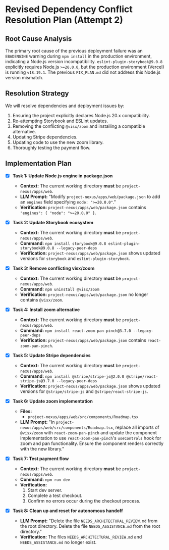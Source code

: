 # Revised Dependency Conflict Resolution Plan (Attempt 2)

## Root Cause Analysis
The primary root cause of the previous deployment failure was an `EBADENGINE` warning during `npm install` in the production environment, indicating a Node.js version incompatibility. `eslint-plugin-storybook@9.0.8` explicitly requires Node.js `>=20.0.0`, but the production environment (Vercel) is running `v18.19.1`. The previous `FIX_PLAN.md` did not address this Node.js version mismatch.

## Resolution Strategy
We will resolve dependencies and deployment issues by:
1.  Ensuring the project explicitly declares Node.js 20.x compatibility.
2.  Re-attempting Storybook and ESLint updates.
3.  Removing the conflicting `@visx/zoom` and installing a compatible alternative.
4.  Updating Stripe dependencies.
5.  Updating code to use the new zoom library.
6.  Thoroughly testing the payment flow.

## Implementation Plan

- [x] **Task 1: Update Node.js engine in package.json**
    - **Context:** The current working directory **must** be `project-nexus/apps/web`.
    - **LLM Prompt:** "Modify `project-nexus/apps/web/package.json` to add an `engines` field specifying `node: ">=20.0.0"`."
    - **Verification:** `project-nexus/apps/web/package.json` contains `"engines": { "node": ">=20.0.0" }`.

- [x] **Task 2: Update Storybook ecosystem**
    - **Context:** The current working directory **must** be `project-nexus/apps/web`.
    - **Command:** `npm install storybook@9.0.8 eslint-plugin-storybook@9.0.8 --legacy-peer-deps`
    - **Verification:** `project-nexus/apps/web/package.json` shows updated versions for `storybook` and `eslint-plugin-storybook`.

- [x] **Task 3: Remove conflicting visx/zoom**
    - **Context:** The current working directory **must** be `project-nexus/apps/web`.
    - **Command:** `npm uninstall @visx/zoom`
    - **Verification:** `project-nexus/apps/web/package.json` no longer contains `@visx/zoom`.

- [x] **Task 4: Install zoom alternative**
    - **Context:** The current working directory **must** be `project-nexus/apps/web`.
    - **Command:** `npm install react-zoom-pan-pinch@3.7.0 --legacy-peer-deps`
    - **Verification:** `project-nexus/apps/web/package.json` contains `react-zoom-pan-pinch`.

- [x] **Task 5: Update Stripe dependencies**
    - **Context:** The current working directory **must** be `project-nexus/apps/web`.
    - **Command:** `npm install @stripe/stripe-js@2.0.0 @stripe/react-stripe-js@3.7.0 --legacy-peer-deps`
    - **Verification:** `project-nexus/apps/web/package.json` shows updated versions for `@stripe/stripe-js` and `@stripe/react-stripe-js`.

- [x] **Task 6: Update zoom implementation**
    - **Files:**
        - `project-nexus/apps/web/src/components/Roadmap.tsx`
    - **LLM Prompt:** "In `project-nexus/apps/web/src/components/Roadmap.tsx`, replace all imports of `@visx/zoom` with `react-zoom-pan-pinch` and update the component implementation to use `react-zoom-pan-pinch`'s `useControls` hook for zoom and pan functionality. Ensure the component renders correctly with the new library."

- [x] **Task 7: Test payment flow**
    - **Context:** The current working directory **must** be `project-nexus/apps/web`.
    - **Command:** `npm run dev`
    - **Verification:**
        1. Start dev server.
        2. Complete a test checkout.
        3. Confirm no errors occur during the checkout process.

- [x] **Task 8: Clean up and reset for autonomous handoff**
    - **LLM Prompt:** "Delete the file `NEEDS_ARCHITECTURAL_REVIEW.md` from the root directory. Delete the file `NEEDS_ASSISTANCE.md` from the root directory."
    - **Verification:** The files `NEEDS_ARCHITECTURAL_REVIEW.md` and `NEEDS_ASSISTANCE.md` no longer exist.